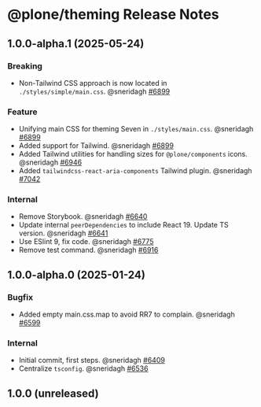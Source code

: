 # @plone/theming Release Notes

<!-- Do *NOT* add new change log entries to this file.
     Instead create a file in the news directory.
     For helpful instructions, see:
     https://6.docs.plone.org/contributing/index.html#change-log-entry
-->

<!-- towncrier release notes start -->

## 1.0.0-alpha.1 (2025-05-24)

### Breaking

- Non-Tailwind CSS approach is now located in `./styles/simple/main.css`. @sneridagh [#6899](https://github.com/plone/volto/issues/6899)

### Feature

- Unifying main CSS for theming Seven in `./styles/main.css`. @sneridagh [#6899](https://github.com/plone/volto/issues/6899)
- Added support for Tailwind. @sneridagh [#6899](https://github.com/plone/volto/issues/6899)
- Added Tailwind utilities for handling sizes for `@plone/components` icons. @sneridagh [#6946](https://github.com/plone/volto/issues/6946)
- Added `tailwindcss-react-aria-components` Tailwind plugin. @sneridagh [#7042](https://github.com/plone/volto/issues/7042)

### Internal

- Remove Storybook. @sneridagh [#6640](https://github.com/plone/volto/issues/6640)
- Update internal `peerDependencies` to include React 19.
  Update TS version. @sneridagh [#6641](https://github.com/plone/volto/issues/6641)
- Use ESlint 9, fix code. @sneridagh [#6775](https://github.com/plone/volto/issues/6775)
- Remove test command. @sneridagh [#6916](https://github.com/plone/volto/issues/6916)

## 1.0.0-alpha.0 (2025-01-24)

### Bugfix

- Added empty main.css.map to avoid RR7 to complain. @sneridagh [#6599](https://github.com/plone/volto/issues/6599)

### Internal

- Initial commit, first steps. @sneridagh [#6409](https://github.com/plone/volto/issues/6409)
- Centralize `tsconfig`. @sneridagh [#6536](https://github.com/plone/volto/issues/6536)

## 1.0.0 (unreleased)
